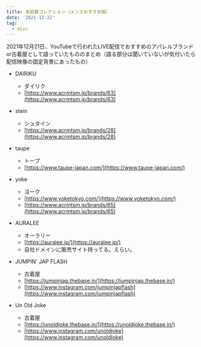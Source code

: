 ```yaml
---
title: 本田翼コレクション（メンズおすすめ服）
date: '2021-12-22'
tag:
  - misc
---
```

2021年12月21日、YouTubeで行われたLIVE配信でおすすめのアパレルブランドor古着屋として語っていたもののまとめ（語る部分は聞いていないが気付いたら配信映像の固定背景にあったもの）

- DAIRIKU
  - ダイリク
  - [https://www.acrmtsm.jp/brands/63](https://www.acrmtsm.jp/brands/63)

- stein
  - シュタイン
  - [https://www.acrmtsm.jp/brands/28](https://www.acrmtsm.jp/brands/28)

- taupe
  - トープ
  - [https://www.taupe-japan.com/](https://www.taupe-japan.com/)

- yoke
  - ヨーク
  - [https://www.yoketokyo.com/](https://www.yoketokyo.com/)
  - [https://www.acrmtsm.jp/brands/65](https://www.acrmtsm.jp/brands/65)

- AURALEE
  - オーラリー
  - [https://auralee.jp/](https://auralee.jp/)
  - 自社ドメインに販売サイト持ってる。えらい。

- JUMPIN' JAP FLASH
  - 古着屋
  - [https://jumpinjap.thebase.in/](https://jumpinjap.thebase.in/)
  - [https://www.instagram.com/jumpinjapflash](https://www.instagram.com/jumpinjapflash)

- Un Old Joke
  - 古着屋
  - [https://unoldjoke.thebase.in/](https://unoldjoke.thebase.in/)
  - [https://www.instagram.com/unoldjoke](https://www.instagram.com/unoldjoke)
